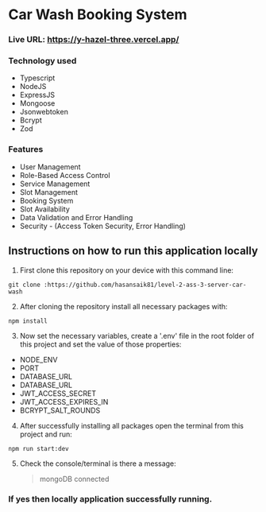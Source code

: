 # Car Wash Booking System

###  Live URL: https://y-hazel-three.vercel.app/

### Technology used

- Typescript
- NodeJS
- ExpressJS
- Mongoose
- Jsonwebtoken
- Bcrypt
- Zod

### Features

- User Management
- Role-Based Access Control
- Service Management
- Slot Management
- Booking System
- Slot Availability
- Data Validation and Error Handling
- Security - (Access Token Security, Error Handling)

## Instructions on how to run this application locally

1. First clone this repository on your device with this command line:

```
git clone :https://github.com/hasansaik81/level-2-ass-3-server-car-wash
```

2. After cloning the repository install all necessary packages with:

```
npm install
```

3. Now set the necessary variables, create a '.env' file in the root folder of this project and set the value of those properties:

- NODE_ENV
- PORT
- DATABASE_URL
- DATABASE_URL
- JWT_ACCESS_SECRET
- JWT_ACCESS_EXPIRES_IN
- BCRYPT_SALT_ROUNDS

4. After successfully installing all packages open the terminal from this project and run:

```
npm run start:dev
```

5. Check the console/terminal is there a message:
   > mongoDB connected

### If yes then locally application successfully running.
